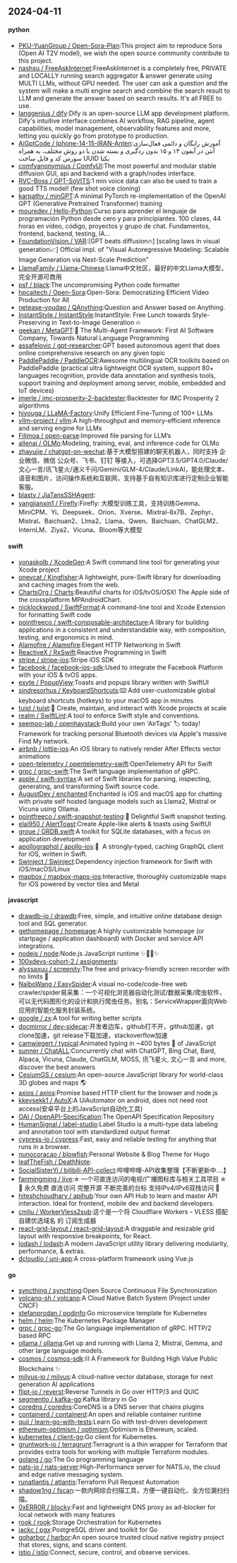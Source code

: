 ## 2024-04-11

#### python
* [PKU-YuanGroup / Open-Sora-Plan](https://github.com/PKU-YuanGroup/Open-Sora-Plan):This project aim to reproduce Sora (Open AI T2V model), we wish the open source community contribute to this project.
* [nashsu / FreeAskInternet](https://github.com/nashsu/FreeAskInternet):FreeAskInternet is a completely free, PRIVATE and LOCALLY running search aggregator & answer generate using MULTI LLMs, without GPU needed. The user can ask a question and the system will make a multi engine search and combine the search result to LLM and generate the answer based on search results. It's all FREE to use.
* [langgenius / dify](https://github.com/langgenius/dify):Dify is an open-source LLM app development platform. Dify's intuitive interface combines AI workflow, RAG pipeline, agent capabilities, model management, observability features and more, letting you quickly go from prototype to production.
* [AiGptCode / Iphone-14-15-IRAN-Anten](https://github.com/AiGptCode/Iphone-14-15-IRAN-Anten):آموزش رایگان و دائمی فعال‌سازی آنتن در آیفون ۱۴ و ۱۵ بدون ردگیری و بسته شدن با دو روش مختلف، به همراه سورس کد و فایل ساخت UUID یکتا
* [comfyanonymous / ComfyUI](https://github.com/comfyanonymous/ComfyUI):The most powerful and modular stable diffusion GUI, api and backend with a graph/nodes interface.
* [RVC-Boss / GPT-SoVITS](https://github.com/RVC-Boss/GPT-SoVITS):1 min voice data can also be used to train a good TTS model! (few shot voice cloning)
* [karpathy / minGPT](https://github.com/karpathy/minGPT):A minimal PyTorch re-implementation of the OpenAI GPT (Generative Pretrained Transformer) training
* [mouredev / Hello-Python](https://github.com/mouredev/Hello-Python):Curso para aprender el lenguaje de programación Python desde cero y para principiantes. 100 clases, 44 horas en vídeo, código, proyectos y grupo de chat. Fundamentos, frontend, backend, testing, IA...
* [FoundationVision / VAR](https://github.com/FoundationVision/VAR):[GPT beats diffusion🔥] [scaling laws in visual generation📈] Official impl. of "Visual Autoregressive Modeling: Scalable Image Generation via Next-Scale Prediction"
* [LlamaFamily / Llama-Chinese](https://github.com/LlamaFamily/Llama-Chinese):Llama中文社区，最好的中文Llama大模型，完全开源可商用
* [psf / black](https://github.com/psf/black):The uncompromising Python code formatter
* [hpcaitech / Open-Sora](https://github.com/hpcaitech/Open-Sora):Open-Sora: Democratizing Efficient Video Production for All
* [netease-youdao / QAnything](https://github.com/netease-youdao/QAnything):Question and Answer based on Anything.
* [InstantStyle / InstantStyle](https://github.com/InstantStyle/InstantStyle):InstantStyle: Free Lunch towards Style-Preserving in Text-to-Image Generation 🔥
* [geekan / MetaGPT](https://github.com/geekan/MetaGPT):🌟 The Multi-Agent Framework: First AI Software Company, Towards Natural Language Programming
* [assafelovic / gpt-researcher](https://github.com/assafelovic/gpt-researcher):GPT based autonomous agent that does online comprehensive research on any given topic
* [PaddlePaddle / PaddleOCR](https://github.com/PaddlePaddle/PaddleOCR):Awesome multilingual OCR toolkits based on PaddlePaddle (practical ultra lightweight OCR system, support 80+ languages recognition, provide data annotation and synthesis tools, support training and deployment among server, mobile, embedded and IoT devices)
* [jmerle / imc-prosperity-2-backtester](https://github.com/jmerle/imc-prosperity-2-backtester):Backtester for IMC Prosperity 2 algorithms
* [hiyouga / LLaMA-Factory](https://github.com/hiyouga/LLaMA-Factory):Unify Efficient Fine-Tuning of 100+ LLMs
* [vllm-project / vllm](https://github.com/vllm-project/vllm):A high-throughput and memory-efficient inference and serving engine for LLMs
* [Filimoa / open-parse](https://github.com/Filimoa/open-parse):Improved file parsing for LLM’s
* [allenai / OLMo](https://github.com/allenai/OLMo):Modeling, training, eval, and inference code for OLMo
* [zhayujie / chatgpt-on-wechat](https://github.com/zhayujie/chatgpt-on-wechat):基于大模型搭建的聊天机器人，同时支持 企业微信、微信 公众号、飞书、钉钉 等接入，可选择GPT3.5/GPT4.0/Claude/文心一言/讯飞星火/通义千问/Gemini/GLM-4/Claude/LinkAI，能处理文本、语音和图片，访问操作系统和互联网，支持基于自有知识库进行定制企业智能客服。
* [blasty / JiaTansSSHAgent](https://github.com/blasty/JiaTansSSHAgent):
* [yangjianxin1 / Firefly](https://github.com/yangjianxin1/Firefly):Firefly: 大模型训练工具，支持训练Gemma、MiniCPM、Yi、Deepseek、Orion、Xverse、Mixtral-8x7B、Zephyr、Mistral、Baichuan2、Llma2、Llama、Qwen、Baichuan、ChatGLM2、InternLM、Ziya2、Vicuna、Bloom等大模型

#### swift
* [yonaskolb / XcodeGen](https://github.com/yonaskolb/XcodeGen):A Swift command line tool for generating your Xcode project
* [onevcat / Kingfisher](https://github.com/onevcat/Kingfisher):A lightweight, pure-Swift library for downloading and caching images from the web.
* [ChartsOrg / Charts](https://github.com/ChartsOrg/Charts):Beautiful charts for iOS/tvOS/OSX! The Apple side of the crossplatform MPAndroidChart.
* [nicklockwood / SwiftFormat](https://github.com/nicklockwood/SwiftFormat):A command-line tool and Xcode Extension for formatting Swift code
* [pointfreeco / swift-composable-architecture](https://github.com/pointfreeco/swift-composable-architecture):A library for building applications in a consistent and understandable way, with composition, testing, and ergonomics in mind.
* [Alamofire / Alamofire](https://github.com/Alamofire/Alamofire):Elegant HTTP Networking in Swift
* [ReactiveX / RxSwift](https://github.com/ReactiveX/RxSwift):Reactive Programming in Swift
* [stripe / stripe-ios](https://github.com/stripe/stripe-ios):Stripe iOS SDK
* [facebook / facebook-ios-sdk](https://github.com/facebook/facebook-ios-sdk):Used to integrate the Facebook Platform with your iOS & tvOS apps.
* [exyte / PopupView](https://github.com/exyte/PopupView):Toasts and popups library written with SwiftUI
* [sindresorhus / KeyboardShortcuts](https://github.com/sindresorhus/KeyboardShortcuts):⌨️ Add user-customizable global keyboard shortcuts (hotkeys) to your macOS app in minutes
* [tuist / tuist](https://github.com/tuist/tuist):🚀 Create, maintain, and interact with Xcode projects at scale
* [realm / SwiftLint](https://github.com/realm/SwiftLint):A tool to enforce Swift style and conventions.
* [seemoo-lab / openhaystack](https://github.com/seemoo-lab/openhaystack):Build your own 'AirTags' 🏷 today! Framework for tracking personal Bluetooth devices via Apple's massive Find My network.
* [airbnb / lottie-ios](https://github.com/airbnb/lottie-ios):An iOS library to natively render After Effects vector animations
* [open-telemetry / opentelemetry-swift](https://github.com/open-telemetry/opentelemetry-swift):OpenTelemetry API for Swift
* [grpc / grpc-swift](https://github.com/grpc/grpc-swift):The Swift language implementation of gRPC.
* [apple / swift-syntax](https://github.com/apple/swift-syntax):A set of Swift libraries for parsing, inspecting, generating, and transforming Swift source code.
* [AugustDev / enchanted](https://github.com/AugustDev/enchanted):Enchanted is iOS and macOS app for chatting with private self hosted language models such as Llama2, Mistral or Vicuna using Ollama.
* [pointfreeco / swift-snapshot-testing](https://github.com/pointfreeco/swift-snapshot-testing):📸 Delightful Swift snapshot testing.
* [elai950 / AlertToast](https://github.com/elai950/AlertToast):Create Apple-like alerts & toasts using SwiftUI
* [groue / GRDB.swift](https://github.com/groue/GRDB.swift):A toolkit for SQLite databases, with a focus on application development
* [apollographql / apollo-ios](https://github.com/apollographql/apollo-ios):📱  A strongly-typed, caching GraphQL client for iOS, written in Swift.
* [Swinject / Swinject](https://github.com/Swinject/Swinject):Dependency injection framework for Swift with iOS/macOS/Linux
* [mapbox / mapbox-maps-ios](https://github.com/mapbox/mapbox-maps-ios):Interactive, thoroughly customizable maps for iOS powered by vector tiles and Metal

#### javascript
* [drawdb-io / drawdb](https://github.com/drawdb-io/drawdb):Free, simple, and intuitive online database design tool and SQL generator.
* [gethomepage / homepage](https://github.com/gethomepage/homepage):A highly customizable homepage (or startpage / application dashboard) with Docker and service API integrations.
* [nodejs / node](https://github.com/nodejs/node):Node.js JavaScript runtime ✨🐢🚀✨
* [100xdevs-cohort-2 / assignments](https://github.com/100xdevs-cohort-2/assignments):
* [alyssaxuu / screenity](https://github.com/alyssaxuu/screenity):The free and privacy-friendly screen recorder with no limits 🎥
* [NaiboWang / EasySpider](https://github.com/NaiboWang/EasySpider):A visual no-code/code-free web crawler/spider易采集：一个可视化浏览器自动化测试/数据采集/爬虫软件，可以无代码图形化的设计和执行爬虫任务。别名：ServiceWrapper面向Web应用的智能化服务封装系统。
* [google / zx](https://github.com/google/zx):A tool for writing better scripts
* [docmirror / dev-sidecar](https://github.com/docmirror/dev-sidecar):开发者边车，github打不开，github加速，git clone加速，git release下载加速，stackoverflow加速
* [camwiegert / typical](https://github.com/camwiegert/typical):Animated typing in ~400 bytes 🐡 of JavaScript
* [sunner / ChatALL](https://github.com/sunner/ChatALL):Concurrently chat with ChatGPT, Bing Chat, Bard, Alpaca, Vicuna, Claude, ChatGLM, MOSS, 讯飞星火, 文心一言 and more, discover the best answers
* [CesiumGS / cesium](https://github.com/CesiumGS/cesium):An open-source JavaScript library for world-class 3D globes and maps 🌎
* [axios / axios](https://github.com/axios/axios):Promise based HTTP client for the browser and node.js
* [kkevsekk1 / AutoX](https://github.com/kkevsekk1/AutoX):A UiAutomator on android, does not need root access(安卓平台上的JavaScript自动化工具)
* [OAI / OpenAPI-Specification](https://github.com/OAI/OpenAPI-Specification):The OpenAPI Specification Repository
* [HumanSignal / label-studio](https://github.com/HumanSignal/label-studio):Label Studio is a multi-type data labeling and annotation tool with standardized output format
* [cypress-io / cypress](https://github.com/cypress-io/cypress):Fast, easy and reliable testing for anything that runs in a browser.
* [nunocoracao / blowfish](https://github.com/nunocoracao/blowfish):Personal Website & Blog Theme for Hugo
* [leafTheFish / DeathNote](https://github.com/leafTheFish/DeathNote):
* [SocialSisterYi / bilibili-API-collect](https://github.com/SocialSisterYi/bilibili-API-collect):哔哩哔哩-API收集整理【不断更新中....】
* [fanmingming / live](https://github.com/fanmingming/live):✯ 一个可直连访问的电视/广播图标库与相关工具项目 ✯ 🔕 永久免费 直连访问 完整开源 不断完善的台标 支持IPv4/IPv6双栈访问 🔕
* [hiteshchoudhary / apihub](https://github.com/hiteshchoudhary/apihub):Your own API Hub to learn and master API interaction. Ideal for frontend, mobile dev and backend developers.
* [cmliu / WorkerVless2sub](https://github.com/cmliu/WorkerVless2sub):这个是一个将 Cloudflare Workers - VLESS 搭配 自建优选域名 的 订阅生成器
* [react-grid-layout / react-grid-layout](https://github.com/react-grid-layout/react-grid-layout):A draggable and resizable grid layout with responsive breakpoints, for React.
* [lodash / lodash](https://github.com/lodash/lodash):A modern JavaScript utility library delivering modularity, performance, & extras.
* [dcloudio / uni-app](https://github.com/dcloudio/uni-app):A cross-platform framework using Vue.js

#### go
* [syncthing / syncthing](https://github.com/syncthing/syncthing):Open Source Continuous File Synchronization
* [volcano-sh / volcano](https://github.com/volcano-sh/volcano):A Cloud Native Batch System (Project under CNCF)
* [stefanprodan / podinfo](https://github.com/stefanprodan/podinfo):Go microservice template for Kubernetes
* [helm / helm](https://github.com/helm/helm):The Kubernetes Package Manager
* [grpc / grpc-go](https://github.com/grpc/grpc-go):The Go language implementation of gRPC. HTTP/2 based RPC
* [ollama / ollama](https://github.com/ollama/ollama):Get up and running with Llama 2, Mistral, Gemma, and other large language models.
* [cosmos / cosmos-sdk](https://github.com/cosmos/cosmos-sdk):⛓️ A Framework for Building High Value Public Blockchains ✨
* [milvus-io / milvus](https://github.com/milvus-io/milvus):A cloud-native vector database, storage for next generation AI applications
* [flipt-io / reverst](https://github.com/flipt-io/reverst):Reverse Tunnels in Go over HTTP/3 and QUIC
* [segmentio / kafka-go](https://github.com/segmentio/kafka-go):Kafka library in Go
* [coredns / coredns](https://github.com/coredns/coredns):CoreDNS is a DNS server that chains plugins
* [containerd / containerd](https://github.com/containerd/containerd):An open and reliable container runtime
* [quii / learn-go-with-tests](https://github.com/quii/learn-go-with-tests):Learn Go with test-driven development
* [ethereum-optimism / optimism](https://github.com/ethereum-optimism/optimism):Optimism is Ethereum, scaled.
* [kubernetes / client-go](https://github.com/kubernetes/client-go):Go client for Kubernetes.
* [gruntwork-io / terragrunt](https://github.com/gruntwork-io/terragrunt):Terragrunt is a thin wrapper for Terraform that provides extra tools for working with multiple Terraform modules.
* [golang / go](https://github.com/golang/go):The Go programming language
* [nats-io / nats-server](https://github.com/nats-io/nats-server):High-Performance server for NATS.io, the cloud and edge native messaging system.
* [runatlantis / atlantis](https://github.com/runatlantis/atlantis):Terraform Pull Request Automation
* [shadow1ng / fscan](https://github.com/shadow1ng/fscan):一款内网综合扫描工具，方便一键自动化、全方位漏扫扫描。
* [0xERR0R / blocky](https://github.com/0xERR0R/blocky):Fast and lightweight DNS proxy as ad-blocker for local network with many features
* [rook / rook](https://github.com/rook/rook):Storage Orchestration for Kubernetes
* [jackc / pgx](https://github.com/jackc/pgx):PostgreSQL driver and toolkit for Go
* [goharbor / harbor](https://github.com/goharbor/harbor):An open source trusted cloud native registry project that stores, signs, and scans content.
* [istio / istio](https://github.com/istio/istio):Connect, secure, control, and observe services.
